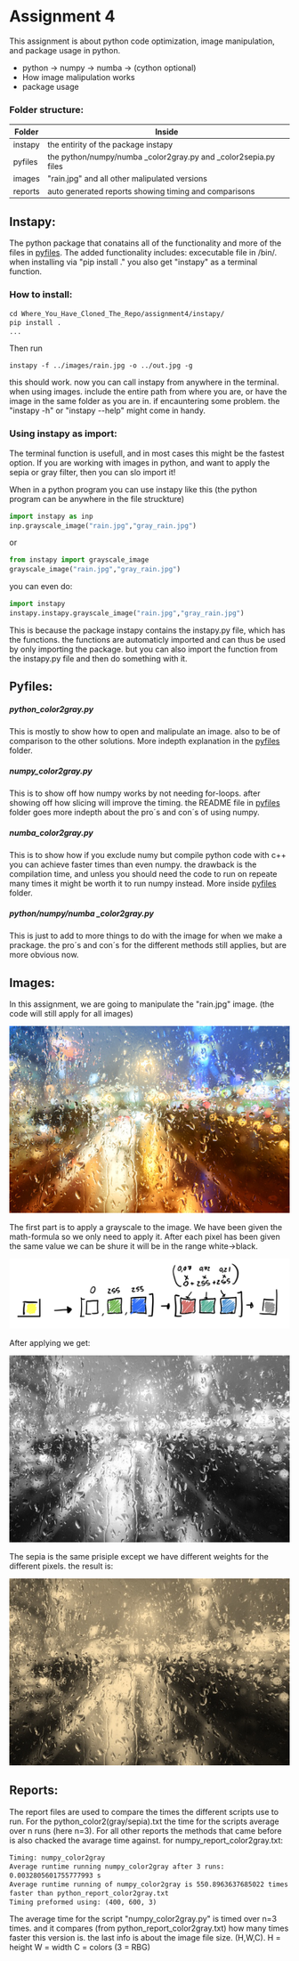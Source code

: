 # Assignment 4

This assignment is about python code optimization, image manipulation, and package usage in python.

  - python -> numpy -> numba -> (cython optional)
  - How image malipulation works
  - package usage 

### Folder structure:

| Folder | Inside |
| ------ | ------ |
| instapy | the entirity of the package instapy |
| pyfiles | the python/numpy/numba _color2gray.py and _color2sepia.py files|
| images | "rain.jpg" and all other malipulated versions |
| reports | auto generated reports showing timing and comparisons |



## Instapy:
The python package that conatains all of the functionality and more of the files in [pyfiles](https://github.uio.no/IN3110/IN3110-pellee/tree/master/assignment4/pyfiles). The added functionality includes: excecutable file in /bin/. when installing via "pip install ." you also get "instapy" as a terminal function. 

### How to install:
```
cd Where_You_Have_Cloned_The_Repo/assignment4/instapy/
pip install .
...
```
Then run
```
instapy -f ../images/rain.jpg -o ../out.jpg -g
```
this should work. now you can call instapy from anywhere in the terminal. when using images. include the entire path from where you are, or have the image in the same folder as you are in.
if encauntering some problem. the "instapy -h" or "instapy --help" might come in handy.

### Using instapy as import:
The terminal function is usefull, and in most cases this might be the fastest option. If you are working with images in python, and want to apply the sepia or gray filter, then you can slo import it!

When in a python program you can use instapy like this (the python program can be anywhere in the file struckture)
```py
import instapy as inp
inp.grayscale_image("rain.jpg","gray_rain.jpg")
```
or
```py
from instapy import grayscale_image
grayscale_image("rain.jpg","gray_rain.jpg")
```
you can even do:
```py
import instapy
instapy.instapy.grayscale_image("rain.jpg","gray_rain.jpg")
```
This is because the package instapy contains the instapy.py file, which has the functions. the functions are automaticly imported and can thus be used by only importing the package. but you can also import the function from the instapy.py file and then do something with it.



## Pyfiles:
##### python_color2gray.py

This is mostly to show how to open and malipulate an image. also to be of comparison to the other solutions. More indepth explanation in the [pyfiles](https://github.uio.no/IN3110/IN3110-pellee/tree/master/assignment4/pyfiles) folder. 

##### numpy_color2gray.py
This is to show off how numpy works by not needing for-loops. after showing off how slicing will improve the timing. the README file in [pyfiles](https://github.uio.no/IN3110/IN3110-pellee/tree/master/assignment4/pyfiles) folder goes more indepth about the pro´s and con´s of using numpy.

##### numba_color2gray.py
This is to show how if you exclude numy but compile python code with c++ you can achieve faster times than even numpy. the drawback is the compilation time, and unless you should need the code to run on repeate many times it might be worth it to run numpy instead. More inside [pyfiles](https://github.uio.no/IN3110/IN3110-pellee/tree/master/assignment4/pyfiles) folder.

##### python/numpy/numba _color2gray.py
This is just to add to more things to do with the image for when we make a prackage. the pro´s and con´s for the different methods still applies, but are more obvious now.

## Images:
In this assignment, we are going to manipulate the "rain.jpg" image. (the code will still apply for all images)



![alt text](https://raw.githubusercontent.com/PelleEikeberg/Random/master/assignment4/images/rain.jpg)

The first part is to apply a grayscale to the image. We have been given the math-formula so we only need to apply it. After each pixel has been given the same value we can be shure it will be in the range white->black.



![alt text](https://raw.githubusercontent.com/PelleEikeberg/Random/master/assignment4/images/RGB_to_gray_explanation.jpeg)

After applying we get:



![alt text](https://raw.githubusercontent.com/PelleEikeberg/Random/master/assignment4/images/rain_python_color2gray.jpeg)



The sepia is the same prisiple except we have different weights for the different pixels. the result is:



![alt text](https://raw.githubusercontent.com/PelleEikeberg/Random/master/assignment4/images/rain_python_color2sepia.jpeg)


## Reports:
The report files are used to compare the times the different scripts use to run. For the python_color2(gray/sepia).txt the time for the scripts average over n runs (here n=3). For all other reports the methods that came before is also chacked the avarage time against.
for numpy_report_color2gray.txt:
```
Timing: numpy_color2gray
Average runtime running numpy_color2gray after 3 runs: 0.0032805601755777993 s
Average runtime running of numpy_color2gray is 550.8963637685022 times faster than python_report_color2gray.txt
Timing preformed using: (400, 600, 3)
```
The average time for the script "numpy_color2gray.py" is timed over n=3 times. and it compares (from python_report_color2gray.txt) how many times faster this version is. 
the last info is about the image file size. (H,W,C). 
H = height
W = width
C = colors (3 = RBG)


